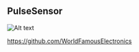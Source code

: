 ## PulseSensor

![Alt text](https://media.giphy.com/media/4ZtAwFaaT5nIJjZuc6/giphy.gif)
 

  
https://github.com/WorldFamousElectronics
